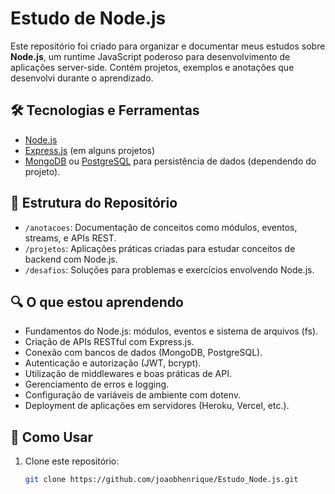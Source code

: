 # Estudo de Node.js

Este repositório foi criado para organizar e documentar meus estudos sobre **Node.js**, um runtime JavaScript poderoso para desenvolvimento de aplicações server-side. Contém projetos, exemplos e anotações que desenvolvi durante o aprendizado.

## 🛠️ Tecnologias e Ferramentas

- [Node.js](https://nodejs.org/)
- [Express.js](https://expressjs.com/) (em alguns projetos)
- [MongoDB](https://www.mongodb.com/) ou [PostgreSQL](https://www.postgresql.org/) para persistência de dados (dependendo do projeto).

## 📂 Estrutura do Repositório

- `/anotacoes`: Documentação de conceitos como módulos, eventos, streams, e APIs REST.
- `/projetos`: Aplicações práticas criadas para estudar conceitos de backend com Node.js.
- `/desafios`: Soluções para problemas e exercícios envolvendo Node.js.

## 🔍 O que estou aprendendo

- Fundamentos do Node.js: módulos, eventos e sistema de arquivos (fs).
- Criação de APIs RESTful com Express.js.
- Conexão com bancos de dados (MongoDB, PostgreSQL).
- Autenticação e autorização (JWT, bcrypt).
- Utilização de middlewares e boas práticas de API.
- Gerenciamento de erros e logging.
- Configuração de variáveis de ambiente com dotenv.
- Deployment de aplicações em servidores (Heroku, Vercel, etc.).

## 📝 Como Usar

1. Clone este repositório:
   ```bash
   git clone https://github.com/joaobhenrique/Estudo_Node.js.git
